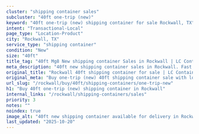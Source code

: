 ```yaml
---
cluster: "shipping container sales"
subcluster: "40ft one-trip (new)"
keyword: "40ft one-trip (new) shipping container for sale Rockwall, TX"
intent: "Transactional-Local"
page_type: "Location-Product"
city: "Rockwall, TX"
service_type: "shipping container"
condition: "New"
size: "40ft"
title_tag: "40ft Mg8 New shipping container Sales in Rockwall | LC Container"
meta_description: "40ft new shipping container sales in Rockwall. Fast delivery, competitive pricing. Serving shipping containers area. Quote ID: B54. Call (214) 524-4168 for your free quote today."
original_title: "Rockwall 40ft shipping container for sale | LC Container"
original_meta: "Buy one-trip (new) 40ft shipping container sale with local delivery in Rockwall, TX. LC Container — local Since 2003. Request a fast quote today."
url_slug: "/rockwall/buy/40ft/shipping-containers/one-trip-new"
h1: "Buy 40ft one-trip (new) shipping container in Rockwall"
internal_links: "/rockwall/shipping-containers/sales"
priority: 3
notes: ""
noindex: true
image_alt: "40ft new shipping container available for delivery in Rockwall"
last_updated: "2025-10-20"
---
```


<!-- TODO: Add unique city/inventory copy, images, and internal links here. -->
